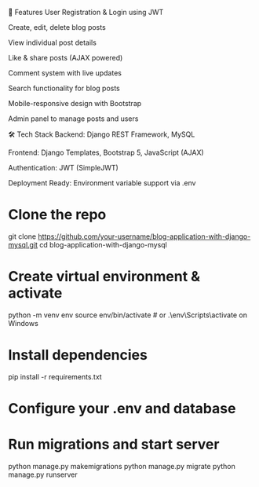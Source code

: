 🔧 Features
User Registration & Login using JWT

Create, edit, delete blog posts

View individual post details

Like & share posts (AJAX powered)

Comment system with live updates

Search functionality for blog posts

Mobile-responsive design with Bootstrap

Admin panel to manage posts and users

🛠️ Tech Stack
Backend: Django REST Framework, MySQL

Frontend: Django Templates, Bootstrap 5, JavaScript (AJAX)

Authentication: JWT (SimpleJWT)

Deployment Ready: Environment variable support via .env

# Clone the repo
git clone https://github.com/your-username/blog-application-with-django-mysql.git
cd blog-application-with-django-mysql

# Create virtual environment & activate
python -m venv env
source env/bin/activate  # or .\env\Scripts\activate on Windows

# Install dependencies
pip install -r requirements.txt

# Configure your .env and database

# Run migrations and start server
python manage.py makemigrations
python manage.py migrate
python manage.py runserver
